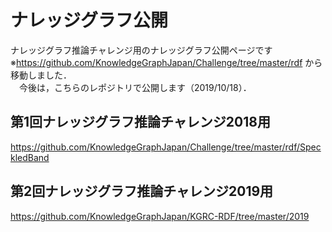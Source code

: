 # ナレッジグラフ公開
ナレッジグラフ推論チャレンジ用のナレッジグラフ公開ページです  
※https://github.com/KnowledgeGraphJapan/Challenge/tree/master/rdf から移動しました．  
　今後は，こちらのレポジトリで公開します（2019/10/18）．

## 第1回ナレッジグラフ推論チャレンジ2018用
https://github.com/KnowledgeGraphJapan/Challenge/tree/master/rdf/SpeckledBand

## 第2回ナレッジグラフ推論チャレンジ2019用  
https://github.com/KnowledgeGraphJapan/KGRC-RDF/tree/master/2019
 
